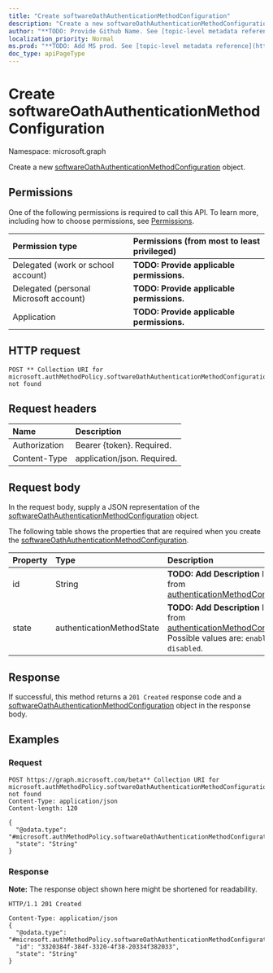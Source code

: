 ```yaml
---
title: "Create softwareOathAuthenticationMethodConfiguration"
description: "Create a new softwareOathAuthenticationMethodConfiguration object."
author: "**TODO: Provide Github Name. See [topic-level metadata reference](https://msgo.azurewebsites.net/add/document/guidelines/metadata.html#topic-level-metadata)**"
localization_priority: Normal
ms.prod: "**TODO: Add MS prod. See [topic-level metadata reference](https://msgo.azurewebsites.net/add/document/guidelines/metadata.html#topic-level-metadata)**"
doc_type: apiPageType
---
```


# Create softwareOathAuthenticationMethodConfiguration
Namespace: microsoft.graph

Create a new [softwareOathAuthenticationMethodConfiguration](../resources/softwareoathauthenticationmethodconfiguration.md) object.

## Permissions
One of the following permissions is required to call this API. To learn more, including how to choose permissions, see [Permissions](/graph/permissions-reference).

|Permission type|Permissions (from most to least privileged)|
|:---|:---|
|Delegated (work or school account)|**TODO: Provide applicable permissions.**|
|Delegated (personal Microsoft account)|**TODO: Provide applicable permissions.**|
|Application|**TODO: Provide applicable permissions.**|

## HTTP request

<!-- {
  "blockType": "ignored"
}
-->
``` http
POST ** Collection URI for microsoft.authMethodPolicy.softwareOathAuthenticationMethodConfiguration not found
```

## Request headers
|Name|Description|
|:---|:---|
|Authorization|Bearer {token}. Required.|
|Content-Type|application/json. Required.|

## Request body
In the request body, supply a JSON representation of the [softwareOathAuthenticationMethodConfiguration](../resources/softwareoathauthenticationmethodconfiguration.md) object.

The following table shows the properties that are required when you create the [softwareOathAuthenticationMethodConfiguration](../resources/softwareoathauthenticationmethodconfiguration.md).

|Property|Type|Description|
|:---|:---|:---|
|id|String|**TODO: Add Description** Inherited from [authenticationMethodConfiguration](../resources/authenticationmethodconfiguration.md)|
|state|authenticationMethodState|**TODO: Add Description** Inherited from [authenticationMethodConfiguration](../resources/authenticationmethodconfiguration.md). Possible values are: `enabled`, `disabled`.|



## Response

If successful, this method returns a `201 Created` response code and a [softwareOathAuthenticationMethodConfiguration](../resources/softwareoathauthenticationmethodconfiguration.md) object in the response body.

## Examples

### Request
<!-- {
  "blockType": "request",
  "name": "create_softwareoathauthenticationmethodconfiguration_from_"
}
-->
``` http
POST https://graph.microsoft.com/beta** Collection URI for microsoft.authMethodPolicy.softwareOathAuthenticationMethodConfiguration not found
Content-Type: application/json
Content-length: 120

{
  "@odata.type": "#microsoft.authMethodPolicy.softwareOathAuthenticationMethodConfiguration",
  "state": "String"
}
```


### Response
**Note:** The response object shown here might be shortened for readability.
<!-- {
  "blockType": "response",
  "truncated": true,
  "@odata.type": "microsoft.authMethodPolicy.softwareOathAuthenticationMethodConfiguration"
}
-->
``` http
HTTP/1.1 201 Created

Content-Type: application/json
{
  "@odata.type": "#microsoft.authMethodPolicy.softwareOathAuthenticationMethodConfiguration",
  "id": "3320384f-384f-3320-4f38-20334f382033",
  "state": "String"
}
```

